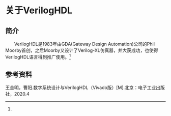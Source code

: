 # 关于VerilogHDL

## 简介

&emsp;&emsp;VerilogHDL是1983年由GDA(Gateway Design Automation)公司的Phil Moorby首创，之后Moorby又设计了Verilog-XL仿真器，并大获成功，也使得VerilogHDL语言得到推广使用。[^1]

## 参考资料

[^1]:
王金明，曹阳.数字系统设计与VerilogHDL（Vivado版）[M].北京：电子工业出版社，2020.4
